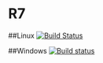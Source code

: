 # R7

##Linux [![Build Status](https://travis-ci.org/GrapefruitTechnique/Vorpal-Engine.svg?branch=master)](https://travis-ci.org/GrapefruitTechnique/Vorpal-Engine)

##Windows [![Build status](https://ci.appveyor.com/api/projects/status/s07un0snpmdj8auh?svg=true)](https://ci.appveyor.com/project/Warezovvv/vorpal-engine)
